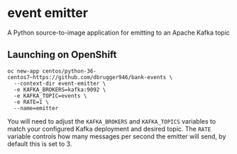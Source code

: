 # event emitter
A Python source-to-image application for emitting to an Apache Kafka topic

## Launching on OpenShift

```
oc new-app centos/python-36-centos7~https://github.com/dbrugger946/bank-events \
  --context-dir event-emitter \
  -e KAFKA_BROKERS=kafka:9092 \
  -e KAFKA_TOPIC=events \
  -e RATE=1 \
  --name=emitter
```

You will need to adjust the `KAFKA_BROKERS` and `KAFKA_TOPICS` variables to
match your configured Kafka deployment and desired topic. The `RATE` variable
controls how many messages per second the emitter will send, by default this
is set to 3.
